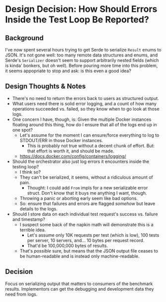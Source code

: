 # Design Decision: How Should Errors Inside the Test Loop Be Reported?

## Background

I've now spent several hours trying to get Serde to serialize `Result` enums to JSON.
It's not gone well: too many remote data structures and enums,
  and Serde's `Serializer` doesn't seem to support arbitrarily nested fields
  (which is kinda' bonkers, but oh well).
Before pouring more time into this problem, it seems appopriate to stop and ask:
  is this even a good idea?

## Design Thoughts & Notes

* There's no need to return the errors back to users as structured output.
* What users need there is solid error logging,
    and a count of how many operations succeeded vs. failed,
    so they know when to go look at those logs.
* One concern I have, though, is:
    Given the multiple Docker instances floating around this thing,
    how do I ensure that all of the logs end up in one spot?
    * Let's assume for the moment I can ensure/force everything
        to log to STDOUT/ERR in those Docker instances.
        * This is probably not true without a decent chunk of effort.
            But: that effort is worth it, and should be made.
    * <https://docs.docker.com/config/containers/logging/>
* Should the orchestrator also just log errors it encounters inside the testing loop?
    * I think so?
    * They can't be serialized, it seems, without a ridiculous amount of pain.
        * Thought: I could add `From` impls for a new serializable error struct.
            Don't know that it buys me anything I want, though.
    * Throwing a panic or aborting early seem like bad options.
    * So: ensure that failures and errors are flagged _somehow_ but leave details to the logs.
* Should I store data on each individual test request's success vs. failure and timestamp?
    * I suspect some back of the napkin math will demonstrate this is a terrible idea.
        * Let's assume only 10K requests per test (which is low),
            100 tests per server, 10 servers, and... 10 bytes per request record.
        * That'd be 100,000,000 bytes of results.
    * That's _possible_ sure, but means that the JSON output file
        ceases to be human-readable and is instead only machine-readable.

## Decision

Focus on serializing output that matters to consumers of the benchmark results.
Implementors can get the debugging and development data they need from logs.